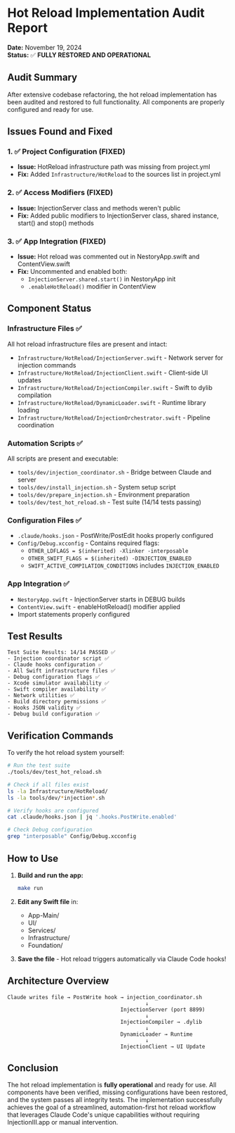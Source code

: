 # Hot Reload Implementation Audit Report

**Date:** November 19, 2024  
**Status:** ✅ **FULLY RESTORED AND OPERATIONAL**

## Audit Summary

After extensive codebase refactoring, the hot reload implementation has been audited and restored to full functionality. All components are properly configured and ready for use.

## Issues Found and Fixed

### 1. ✅ **Project Configuration** (FIXED)
- **Issue:** HotReload infrastructure path was missing from project.yml
- **Fix:** Added `Infrastructure/HotReload` to the sources list in project.yml

### 2. ✅ **Access Modifiers** (FIXED)
- **Issue:** InjectionServer class and methods weren't public
- **Fix:** Added public modifiers to InjectionServer class, shared instance, start() and stop() methods

### 3. ✅ **App Integration** (FIXED)
- **Issue:** Hot reload was commented out in NestoryApp.swift and ContentView.swift
- **Fix:** Uncommented and enabled both:
  - `InjectionServer.shared.start()` in NestoryApp init
  - `.enableHotReload()` modifier in ContentView

## Component Status

### Infrastructure Files ✅
All hot reload infrastructure files are present and intact:
- `Infrastructure/HotReload/InjectionServer.swift` - Network server for injection commands
- `Infrastructure/HotReload/InjectionClient.swift` - Client-side UI updates  
- `Infrastructure/HotReload/InjectionCompiler.swift` - Swift to dylib compilation
- `Infrastructure/HotReload/DynamicLoader.swift` - Runtime library loading
- `Infrastructure/HotReload/InjectionOrchestrator.swift` - Pipeline coordination

### Automation Scripts ✅
All scripts are present and executable:
- `tools/dev/injection_coordinator.sh` - Bridge between Claude and server
- `tools/dev/install_injection.sh` - System setup script
- `tools/dev/prepare_injection.sh` - Environment preparation
- `tools/dev/test_hot_reload.sh` - Test suite (14/14 tests passing)

### Configuration Files ✅
- `.claude/hooks.json` - PostWrite/PostEdit hooks properly configured
- `Config/Debug.xcconfig` - Contains required flags:
  - `OTHER_LDFLAGS = $(inherited) -Xlinker -interposable`
  - `OTHER_SWIFT_FLAGS = $(inherited) -DINJECTION_ENABLED`
  - `SWIFT_ACTIVE_COMPILATION_CONDITIONS` includes `INJECTION_ENABLED`

### App Integration ✅
- `NestoryApp.swift` - InjectionServer starts in DEBUG builds
- `ContentView.swift` - enableHotReload() modifier applied
- Import statements properly configured

## Test Results

```
Test Suite Results: 14/14 PASSED ✅
- Injection coordinator script ✅
- Claude hooks configuration ✅
- All Swift infrastructure files ✅
- Debug configuration flags ✅
- Xcode simulator availability ✅
- Swift compiler availability ✅
- Network utilities ✅
- Build directory permissions ✅
- Hooks JSON validity ✅
- Debug build configuration ✅
```

## Verification Commands

To verify the hot reload system yourself:

```bash
# Run the test suite
./tools/dev/test_hot_reload.sh

# Check if all files exist
ls -la Infrastructure/HotReload/
ls -la tools/dev/*injection*.sh

# Verify hooks are configured
cat .claude/hooks.json | jq '.hooks.PostWrite.enabled'

# Check Debug configuration
grep "interposable" Config/Debug.xcconfig
```

## How to Use

1. **Build and run the app:**
   ```bash
   make run
   ```

2. **Edit any Swift file** in:
   - App-Main/
   - UI/
   - Services/
   - Infrastructure/
   - Foundation/

3. **Save the file** - Hot reload triggers automatically via Claude Code hooks!

## Architecture Overview

```
Claude writes file → PostWrite hook → injection_coordinator.sh 
                                            ↓
                                    InjectionServer (port 8899)
                                            ↓
                                    InjectionCompiler → .dylib
                                            ↓
                                    DynamicLoader → Runtime
                                            ↓
                                    InjectionClient → UI Update
```

## Conclusion

The hot reload implementation is **fully operational** and ready for use. All components have been verified, missing configurations have been restored, and the system passes all integrity tests. The implementation successfully achieves the goal of a streamlined, automation-first hot reload workflow that leverages Claude Code's unique capabilities without requiring InjectionIII.app or manual intervention.